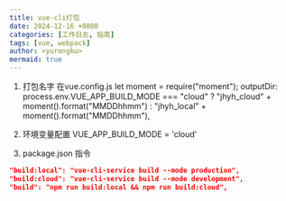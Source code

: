 ```yaml
---
title: vue-cli打包
date: 2024-12-16 +0800
categories: [工作日志, 指南]
tags: [vue, webpack]
author: <yurongku>  
mermaid: true
---
```



1. 打包名字
  在vue.config.js
  let moment = require("moment");
  outputDir:
  process.env.VUE_APP_BUILD_MODE === "cloud"
    ? "jhyh_cloud" + moment().format("MMDDhhmm")
    : "jhyh_local" + moment().format("MMDDhhmm"),


2. 环境变量配置
VUE_APP_BUILD_MODE = 'cloud'


3. package.json 指令
```json
"build:local": "vue-cli-service build --mode production",
"build:cloud": "vue-cli-service build --mode development",
"build": "npm run build:local && npm run build:cloud",
```